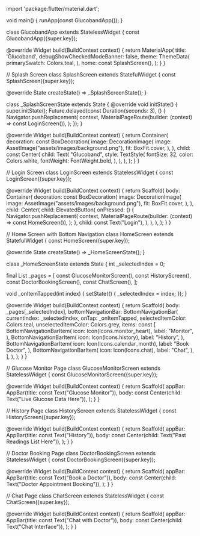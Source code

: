 import 'package:flutter/material.dart';

void main() {
runApp(const GlucobandApp());
}

class GlucobandApp extends StatelessWidget {
const GlucobandApp({super.key});

@override
Widget build(BuildContext context) {
return MaterialApp(
title: 'Glucoband',
debugShowCheckedModeBanner: false,
theme: ThemeData(
primarySwatch: Colors.teal,
),
home: const SplashScreen(),
);
}
}

// Splash Screen
class SplashScreen extends StatefulWidget {
const SplashScreen({super.key});

@override
State<SplashScreen> createState() => _SplashScreenState();
}

class _SplashScreenState extends State<SplashScreen> {
@override
void initState() {
super.initState();
Future.delayed(const Duration(seconds: 3), () {
Navigator.pushReplacement(
context,
MaterialPageRoute(builder: (context) => const LoginScreen()),
);
});
}

@override
Widget build(BuildContext context) {
return Container(
decoration: const BoxDecoration(
image: DecorationImage(
image: AssetImage("assets/images/background.png"),
fit: BoxFit.cover,
),
),
child: const Center(
child: Text(
"Glucoband",
style: TextStyle(
fontSize: 32,
color: Colors.white,
fontWeight: FontWeight.bold,
),
),
),
);
}
}

// Login Screen
class LoginScreen extends StatelessWidget {
const LoginScreen({super.key});

@override
Widget build(BuildContext context) {
return Scaffold(
body: Container(
decoration: const BoxDecoration(
image: DecorationImage(
image: AssetImage("assets/images/background.png"),
fit: BoxFit.cover,
),
),
child: Center(
child: ElevatedButton(
onPressed: () {
Navigator.pushReplacement(
context,
MaterialPageRoute(builder: (context) => const HomeScreen()),
);
},
child: const Text("Login"),
),
),
),
);
}
}

// Home Screen with Bottom Navigation
class HomeScreen extends StatefulWidget {
const HomeScreen({super.key});

@override
State<HomeScreen> createState() => _HomeScreenState();
}

class _HomeScreenState extends State<HomeScreen> {
int _selectedIndex = 0;

final List<Widget> _pages = [
const GlucoseMonitorScreen(),
const HistoryScreen(),
const DoctorBookingScreen(),
const ChatScreen(),
];

void _onItemTapped(int index) {
setState(() {
_selectedIndex = index;
});
}

@override
Widget build(BuildContext context) {
return Scaffold(
body: _pages[_selectedIndex],
bottomNavigationBar: BottomNavigationBar(
currentIndex: _selectedIndex,
onTap: _onItemTapped,
selectedItemColor: Colors.teal,
unselectedItemColor: Colors.grey,
items: const [
BottomNavigationBarItem(
icon: Icon(Icons.monitor_heart),
label: "Monitor",
),
BottomNavigationBarItem(
icon: Icon(Icons.history),
label: "History",
),
BottomNavigationBarItem(
icon: Icon(Icons.calendar_month),
label: "Book Doctor",
),
BottomNavigationBarItem(
icon: Icon(Icons.chat),
label: "Chat",
),
],
),
);
}
}

// Glucose Monitor Page
class GlucoseMonitorScreen extends StatelessWidget {
const GlucoseMonitorScreen({super.key});

@override
Widget build(BuildContext context) {
return Scaffold(
appBar: AppBar(title: const Text("Glucose Monitor")),
body: const Center(child: Text("Live Glucose Data Here")),
);
}
}

// History Page
class HistoryScreen extends StatelessWidget {
const HistoryScreen({super.key});

@override
Widget build(BuildContext context) {
return Scaffold(
appBar: AppBar(title: const Text("History")),
body: const Center(child: Text("Past Readings List Here")),
);
}
}

// Doctor Booking Page
class DoctorBookingScreen extends StatelessWidget {
const DoctorBookingScreen({super.key});

@override
Widget build(BuildContext context) {
return Scaffold(
appBar: AppBar(title: const Text("Book a Doctor")),
body: const Center(child: Text("Doctor Appointment Booking")),
);
}
}

// Chat Page
class ChatScreen extends StatelessWidget {
const ChatScreen({super.key});

@override
Widget build(BuildContext context) {
return Scaffold(
appBar: AppBar(title: const Text("Chat with Doctor")),
body: const Center(child: Text("Chat Interface")),
);
}
}